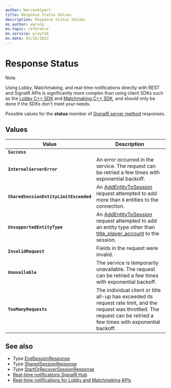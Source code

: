 ```yaml
---
author: WarrenAlpert
title: Response Status Values
description: Response Status Values
ms.author: waralp
ms.topic: reference
ms.service: playfab
ms.date: 03/10/2022
---
```


# Response Status

> [!NOTE]
> Using Lobby, Matchmaking, and real-time notifications directly with REST and
> SignalR APIs is significantly more complex than using client SDKs such as the
> [Lobby C++
> SDK](../../multiplayer/lobby/playfabmultiplayerreference-cpp/pflobby/pflobby_members.md)
> and [Matchmaking C++
> SDK](../../multiplayer/lobby/playfabmultiplayerreference-cpp/pfmatchmaking/pfmatchmaking_members.md),
> and should only be done if the SDKs don't meet your needs.

Possible values for the **status** member of [SignalR server
method](../signalr-hub.md#server-methods) responses.

## Values

| Value | Description |
| --- | --- |
| **`Success`** |  |
| **`InternalServerError`** | An error occurred in the service. The request can be retried a few times with exponential backoff. |
| **`SharedSessionEntityLimitExceeded`** | An [AddEntityToSession](../server-methods/add-entity-to-session.md) request attempted to add more than `8` entities to the connection. |
| **`UnsupportedEntityType`** | An [AddEntityToSession](../server-methods/add-entity-to-session.md) request attempted to add an entity type other than [title_player_account](../../data/entities/available-built-in-entity-types.md#title_player_account) to the session. |
| **`InvalidRequest`** | Fields in the request were invalid. |
| **`Unavailable`** | The service is temporarily unavailable. The request can be retried a few times with exponential backoff. |
| **`TooManyRequests`** | The individual client or title all-up has exceeded its request rate limit, and the request was throttled. The request can be retried a few times with exponential backoff. |

## See also

- Type [EndSessionResponse](end-session-response.md)
- Type [SharedSessionResponse](shared-session-response.md)
- Type [StartOrRecoverSessionResponse](start-or-recover-session-response.md)
- [Real-time notifications SignalR Hub](../signalr-hub.md)
- [Real-time notifications for Lobby and Matchmaking APIs](../overview.md)

